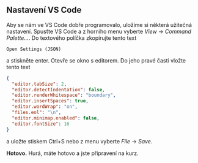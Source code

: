 ## Nastavení VS Code

Aby se nám ve VS Code dobře programovalo, uložíme si některá užitečná nastavení. Spusťte VS Code a z horního menu vyberte _View_ → _Command Palette..._. Do textového políčka zkopírujte tento text

```
Open Settings (JSON)
```

a stiskněte enter. Otevře se okno s editorem. Do jeho pravé časti vložte tento text

```json
{
  "editor.tabSize": 2,
  "editor.detectIndentation": false,
  "editor.renderWhitespace": "boundary",
  "editor.insertSpaces": true,
  "editor.wordWrap": "on",
  "files.eol": "\n",
  "editor.minimap.enabled": false,
  "editor.fontSize": 16
}
```

a uložte stiskem Ctrl+S nebo z menu vyberte _File_ → _Save_.

**Hotovo.** Hurá, máte hotovo a jste připravení na kurz.
